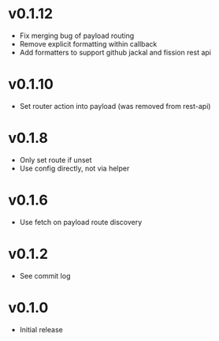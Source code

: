 # v0.1.12
* Fix merging bug of payload routing
* Remove explicit formatting within callback
* Add formatters to support github jackal and fission rest api

# v0.1.10
* Set router action into payload (was removed from rest-api)

# v0.1.8
* Only set route if unset
* Use config directly, not via helper

# v0.1.6
* Use fetch on payload route discovery

# v0.1.2
* See commit log

# v0.1.0
* Initial release
